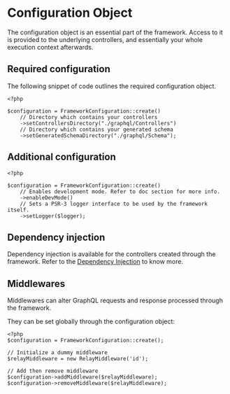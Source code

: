 # Configuration Object

The configuration object is an essential part of the framework. Access to it is provided to the underlying controllers, and essentially your whole execution context afterwards.

## Required configuration

The following snippet of code outlines the required configuration object.

```
<?php

$configuration = FrameworkConfiguration::create()
    // Directory which contains your controllers   
    ->setControllersDirectory("./graphql/Controllers")
    // Directory which contains your generated schema
    ->setGeneratedSchemaDirectory("./graphql/Schema");
```

## Additional configuration

```
<?php

$configuration = FrameworkConfiguration::create()
    // Enables development mode. Refer to doc section for more info.
    ->enableDevMode()
    // Sets a PSR-3 logger interface to be used by the framework itself.
    ->setLogger($logger);
```

## Dependency injection

Dependency injection is available for the controllers created through the framework. Refer to the [Dependency Injection](dependency-injection.md) to know more.

## Middlewares

Middlewares can alter GraphQL requests and response processed through the framework.

They can be set globally through the configuration object:
```
<?php
$configuration = FrameworkConfiguration::create();

// Initialize a dummy middleware
$relayMiddleware = new RelayMiddleware('id');

// Add then remove middleware
$configuration->addMiddleware($relayMiddleware);
$configuration->removeMiddleware($relayMiddleware);
``` 
